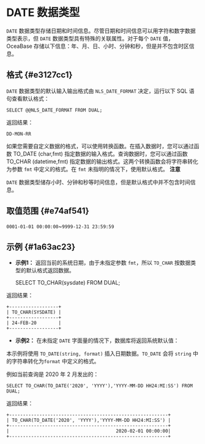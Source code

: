 DATE 数据类型 
==============================



`DATE` 数据类型存储日期和时间信息。尽管日期和时间信息可以用字符和数字数据类型表示，但 `DATE` 数据类型具有特殊的关联属性。对于每个 `DATE` 值，OceaBase 存储以下信息：年、月、日、小时、分钟和秒，但是并不包含时区信息。

格式 {#e3127cc1}
--------------

`DATE` 数据类型的默认输入输出格式由 `NLS_DATE_FORMAT` 决定，运行以下 SQL 语句查看默认格式：

    SELECT @@NLS_DATE_FORMAT FROM DUAL;



返回结果：

    DD-MON-RR



如果您需要自定义数据的格式，可以使用转换函数。在插入数据时，您可以通过函数 TO_DATE (char,fmt) 指定数据的输入格式。查询数据时，您可以通过函数 TO_CHAR (datetime,fmt) 指定数据的输出格式。这两个转换函数会将字符串转化为参数 `fmt` 中定义的格式。在 `fmt` 未指明的情况下，使用默认格式。
**注意**



`DATE` 数据类型储存小时、分钟和秒等时间信息，但是默认格式中并不包含时间信息。

取值范围 {#e74af541}
----------------

`0001-01-01 00:00:00`\~`9999-12-31 23:59:59`

示例 {#1a63ac23}
--------------

* **示例1：** 返回当前的系统日期，由于未指定参数 `fmt`，所以 `TO_CHAR` 按数据类型的默认格式返回数据。




    SELECT TO_CHAR(sysdate) FROM DUAL;



返回结果：

    +------------------+
    | TO_CHAR(SYSDATE) |
    +------------------+
    | 24-FEB-20        |
    +------------------+





* **示例2：** 在未指定 `DATE` 字面量的情况下，数据库将返回系统默认值：




<!-- -->



本示例将使用 `TO_DATE(string, format)` 插入日期数据。`TO_DATE` 会将 `string` 中的字符串转化为`format` 中定义的格式。

例如当前查询是 2020 年 2 月发出的：

    SELECT TO_CHAR(TO_DATE('2020', 'YYYY'),'YYYY-MM-DD HH24:MI:SS') FROM DUAL;



返回结果：

    +----------------------------------------------------------+
    | TO_CHAR(TO_DATE('2020', 'YYYY'),'YYYY-MM-DD HH24:MI:SS') |
    +----------------------------------------------------------+
    |                                       2020-02-01 00:00:00|
    +----------------------------------------------------------+


